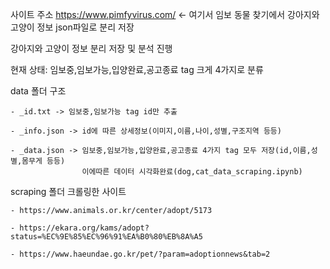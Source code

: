 사이트 주소 https://www.pimfyvirus.com/ <- 여기서 임보 동물 찾기에서 강아지와 고양이 정보 json파일로 분리 저장 

강아지와 고양이 정보 분리 저장 및 분석 진행 

현재 상태: 임보중,임보가능,입양완료,공고종료 tag 크게 4가지로 분류 

data 폴더 구조 

    - _id.txt -> 임보중,임보가능 tag id만 추출
    
    - _info.json -> id에 따른 상세정보(이미지,이름,나이,성별,구조지역 등등) 
    
    - _data.json -> 임보중,임보가능,입양완료,공고종료 4가지 tag 모두 저장(id,이름,성별,몸무게 등등) 
                    이에따른 데이터 시각화완료(dog,cat_data_scraping.ipynb) 

scraping 폴더 크롤링한 사이트 

    - https://www.animals.or.kr/center/adopt/5173
    
    - https://ekara.org/kams/adopt?status=%EC%9E%85%EC%96%91%EA%B0%80%EB%8A%A5
    
    - https://www.haeundae.go.kr/pet/?param=adoptionnews&tab=2
